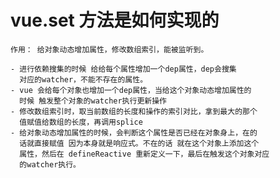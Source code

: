 

#  vue.set 方法是如何实现的
   
    作用： 给对象动态增加属性，修改数组索引，能被监听到。

    - 进行依赖搜集的时候 给给每个属性增加一个dep属性，dep会搜集
      对应的watcher，不能不存在的属性。
    - vue 会给每个对象也增加一个dep属性，当给这个对象动态增加属性的
      时候 触发整个对象的watcher执行更新操作
    - 修改数组索引时，取当前数组的长度和操作的索引对比，拿到最大的那个
      值赋值给数组的长度，再调用splice  
    - 给对象动态增加属性的时候，会判断这个属性是否已经在对象身上，在的
      话就直接赋值 因为本身就是响应式。不在的话 就在这个对象上添加这个
      属性，然后在 defineReactive 重新定义一下，最后在触发这个对象对应
      的watcher执行。
       
